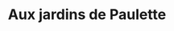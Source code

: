 ---
title: "Aux jardins de Paulette"
url: /girmont-val-dajol/aux-jardins-de-paulette/
shop: Hofladen
---